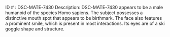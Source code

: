 ID # : DSC-MATE-7430
Description: DSC-MATE-7430 appears to be a male humanoid of the species Homo sapiens. The subject possesses a distinctive mouth spot that appears to be birthmark. The face also features a prominent smile, which is present in most interactions. Its eyes are of a ski goggle shape and structure.